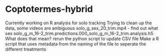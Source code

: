# Coptotermes-hybrid
Currently working on R analysis for solo tracking
Trying to clean up the data, some videos are ambiguous
  solo_g_sex_20_trim.mp4 - find out what sex
  solo_g_m_16-2_trim.predictions.000_solo_g_m_16-2_trim.analysis.h5 What does that mean?
  rerun the python script to update CSV file
Make a R script that uses metadata from the naming of the file to seperate the different treatments

